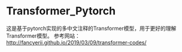# Transformer_Pytorch
这是基于pytorch实现的多中文注释的Transformer模型，用于更好的理解Transformer模型。
参考网站： http://fancyerii.github.io/2019/03/09/transformer-codes/
